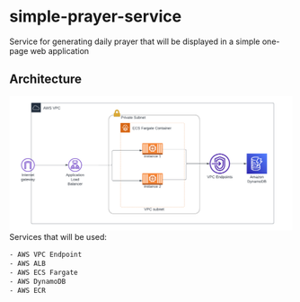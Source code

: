 # simple-prayer-service
Service for generating daily prayer that will be displayed in a simple one-page web application

## Architecture
![simple-prayer-service-aws-diagram.](simple-prayer-service-aws-diagram.png)
Services that will be used:
```
- AWS VPC Endpoint
- AWS ALB
- AWS ECS Fargate
- AWS DynamoDB
- AWS ECR
```